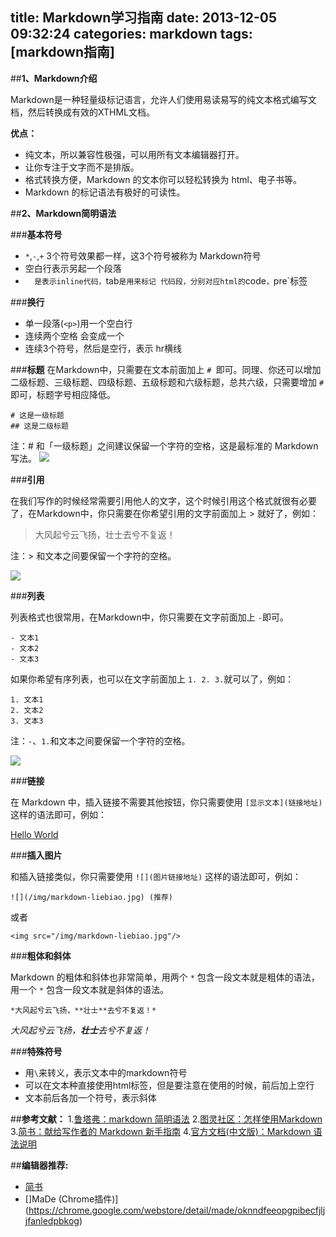 title: Markdown学习指南
date: 2013-12-05 09:32:24
categories: markdown
tags: [markdown指南]
---
##**1、Markdown介绍**

Markdown是一种轻量级标记语言，允许人们使用易读易写的纯文本格式编写文档，然后转换成有效的XTHML文档。

**优点：**

- 纯文本，所以兼容性极强，可以用所有文本编辑器打开。
- 让你专注于文字而不是排版。
- 格式转换方便，Markdown 的文本你可以轻松转换为 html、电子书等。
- Markdown 的标记语法有极好的可读性。

<!-- more -->

##**2、Markdown简明语法**

###**基本符号**
- `*`,`-`,`+` 3个符号效果都一样，这3个符号被称为 Markdown符号
- 空白行表示另起一个段落
- ` ` ` 是表示inline代码，`tab`是用来标记 代码段，分别对应html的`code`，`pre`标签

###**换行**
- 单一段落(`<p>`)用一个空白行
- 连续两个空格 会变成一个 <br>
- 连续3个符号，然后是空行，表示 hr横线

###**标题**
在Markdown中，只需要在文本前面加上 `# `即可。同理、你还可以增加二级标题、三级标题、四级标题、五级标题和六级标题，总共六级，只需要增加  `#`即可，标题字号相应降低。

	# 这是一级标题
	## 这是二级标题


注：# 和「一级标题」之间建议保留一个字符的空格，这是最标准的 Markdown 写法。
<img src="/img/markdown-biaoti.jpg"/>

###**引用**

在我们写作的时候经常需要引用他人的文字，这个时候引用这个格式就很有必要了，在Markdown中，你只需要在你希望引用的文字前面加上 > 就好了，例如：

> 大风起兮云飞扬，壮士去兮不复返！

注：> 和文本之间要保留一个字符的空格。

![](/img/markdown-yinyong.jpg)

###**列表**

列表格式也很常用，在Markdown中，你只需要在文字前面加上 `-`即可。


	- 文本1
	- 文本2
	- 文本3


如果你希望有序列表，也可以在文字前面加上 `1. 2. 3.`就可以了，例如：

	1. 文本1
	2. 文本2
	3. 文本3


注：`-`、`1.`和文本之间要保留一个字符的空格。

<img src="/img/markdown-liebiao.jpg"/>


###**链接**

在 Markdown 中，插入链接不需要其他按钮，你只需要使用 `[显示文本](链接地址)` 这样的语法即可，例如：

[Hello World](http://zhdevelop.github.io)

###**插入图片**

和插入链接类似，你只需要使用 `![](图片链接地址)` 这样的语法即可，例如：

	![](/img/markdown-liebiao.jpg) (推荐)

或者

	<img src="/img/markdown-liebiao.jpg"/>

###**粗体和斜体**

Markdown 的粗体和斜体也非常简单，用两个 `*` 包含一段文本就是粗体的语法，用一个 `*` 包含一段文本就是斜体的语法。

	*大风起兮云飞扬，**壮士**去兮不复返！*

*大风起兮云飞扬，**壮士**去兮不复返！*

###**特殊符号**
- 用` \ `来转义，表示文本中的markdown符号
- 可以在文本种直接使用html标签，但是要注意在使用的时候，前后加上空行
- 文本前后各加一个符号，表示斜体


##**参考文献：**
1.[鲁塔弗：markdown 简明语法](http://lutaf.com/markdown-simple-usage.htm)
2.[图灵社区：怎样使用Markdown](http://www.ituring.com.cn/article/23)
3.[简书：献给写作者的 Markdown 新手指南](http://jianshu.io/p/q81RER)
4.[官方文档(中文版)：Markdown 语法说明](http://wowubuntu.com/markdown/#p)

##**编辑器推荐:**
- [简书](http://jianshu.io/)
- []MaDe (Chrome插件)](https://chrome.google.com/webstore/detail/made/oknndfeeopgpibecfjljjfanledpbkog)


